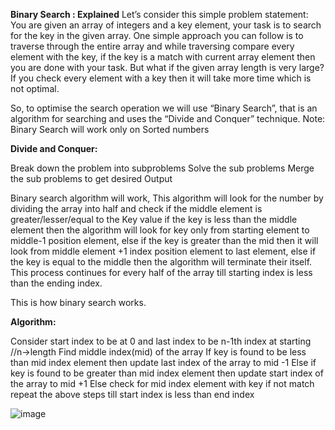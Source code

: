 **Binary Search : Explained** 
Let’s consider this simple problem statement:
You are given an array of integers and a key element, your task is to search for the key in the given array.
One simple approach you can follow is to traverse through the entire array and while traversing compare every element with the key, 
if the key is a match with current array element then you are done with your task. 
But what if the given array length is very large?
If you check every element with a key then it will take more time which is not optimal.

So, to optimise the search operation we will use “Binary Search”, that is an algorithm for searching and uses the “Divide and Conquer” technique.
Note: Binary Search will work only on Sorted numbers

**Divide and Conquer:**

Break down the problem into subproblems
Solve the sub problems
Merge the sub problems to get desired Output

Binary search algorithm will work, This algorithm will look for the number by dividing the array into half and 
check if the middle element is greater/lesser/equal to the Key value 
if the key is less than the middle element then the algorithm will look for key only from starting element to middle-1 position element, 
else if the key is greater than the mid then it will look from middle element +1 index position element to last element, 
else if the key is equal to the middle then the algorithm will terminate their itself. 
This process continues for every half of the array till starting index is less than the ending index.

This is how binary search works.

**Algorithm:**

Consider start index to be at 0 and last index to be n-1th index at starting      //n->length 
Find middle index(mid) of the array
If key is found to be less than mid index element then update last index of the array to mid -1
Else if key is found to be greater than mid index element then update start index of the array to mid +1
Else check for mid index element with key if not match repeat the above steps till start index is less than end index

![image](https://github.com/Artimule/DSA_In_Python/assets/53312100/dfd35cd8-c15f-4a27-91ea-59f31ee83897)
